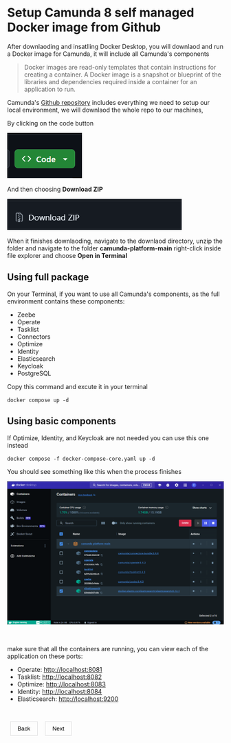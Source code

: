 <style>
    h1 a {
        display: none;
    }
    button {
        background-color: transparent;
        padding: 0.5rem 1rem;
        cursor: pointer;
        border: none;
        box-shadow: rgba(0, 0, 0, 0.02) 0px 1px 3px 0px, rgba(27, 31, 35, 0.15) 0px 0px 0px 1px;
    }
     button a {
        text-decoration: none;
        color: black;
    }
</style>

# Setup Camunda 8 self managed Docker image from Github

After downlaoding and insatlling Docker Desktop, you will downlaod and run a Docker image for Camunda, it will include all Camunda's components

> Docker images are read-only templates that contain instructions for creating a container. A Docker image is a snapshot or blueprint of the libraries and dependencies required inside a container for an application to run.

Camunda's [Github repository](https://github.com/camunda/camunda-platform) includes everything we need to setup our local environment, we will downlaod the whole repo to our machines, <br>

By clicking on the code button <br>

<img src = "code.png">

And then choosing **Download ZIP**

<img src = "zip.png">

When it  finishes downlaoding, navigate to the downlaod directory, unzip the folder and navigate to the folder **camunda-platform-main** right-click inside file explorer and choose **Open in Terminal**

## Using full package

On your Terminal, if you want to use all Camunda's components, as the full environment contains these components:

* Zeebe
* Operate
* Tasklist
* Connectors
* Optimize
* Identity
* Elasticsearch
* Keycloak
* PostgreSQL

Copy this command and excute it in your terminal

```
docker compose up -d
```

## Using basic components

If Optimize, Identity, and Keycloak are not needed you can use this one instead

```
docker compose -f docker-compose-core.yaml up -d
```

You should see something like this when the process finishes

<img src = "dockerfinal.png">

&nbsp;

make sure that all the containers are running, you can view each of the application on these ports:

* Operate: [http://localhost:8081](http://localhost:8081)
* Tasklist: [http://localhost:8082](http://localhost:8082)
* Optimize: [http://localhost:8083](http://localhost:8083)
* Identity: [http://localhost:8084](http://localhost:8084)
* Elasticsearch: [http://localhost:9200](http://localhost:9200)

&nbsp;

&nbsp;
<button><a href="https://emam96.github.io/Camunda_Setup/Docker">Back</a></button>
&nbsp;
&nbsp;
<button><a href="https://emam96.github.io/Camunda_Setup/webModeler">Next</a></button>

